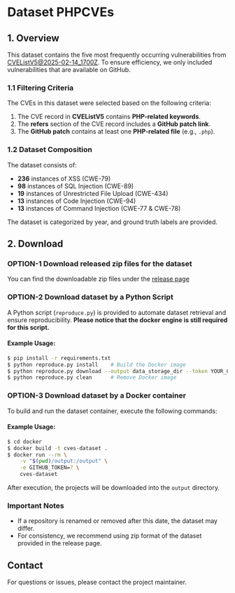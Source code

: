 # Dataset PHPCVEs

## 1. Overview
This dataset contains the five most frequently occurring vulnerabilities from [CVEListV5@2025-02-14_1700Z](https://github.com/CVEProject/cvelistV5). To ensure efficiency, we only included vulnerabilities that are available on GitHub.

### 1.1 Filtering Criteria
The CVEs in this dataset were selected based on the following criteria:
1. The CVE record in **CVEListV5** contains **PHP-related keywords**.
2. The **refers** section of the CVE record includes a **GitHub patch link**.
3. The **GitHub patch** contains at least one **PHP-related file** (e.g., `.php`).

### 1.2 Dataset Composition
The dataset consists of:
- **236** instances of XSS (CWE-79)
- **98** instances of SQL Injection (CWE-89)
- **19** instances of Unrestricted File Upload (CWE-434)
- **13** instances of Code Injection (CWE-94)
- **13** instances of Command Injection (CWE-77 & CWE-78)

The dataset is categorized by year, and ground truth labels are provided.

## 2. Download

### OPTION-1 Download released zip files for the dataset
You can find the downloadable zip files under the [release page](https://github.com/YichaoXu/Dataset-PHPCVEs/releases)

### OPTION-2 Download dataset by a Python Script 
A Python script (`reproduce.py`) is provided to automate dataset retrieval and ensure reproducibility. 
**Please notice that the docker engine is still required for this script.**

#### Example Usage:
```sh
$ pip install -r requirements.txt
$ python reproduce.py install    # Build the Docker image
$ python reproduce.py download --output data_storage_dir --token YOUR_GITHUB_TOKEN # Download dataset
$ python reproduce.py clean      # Remove Docker image
```

### OPTION-3 Download dataset by a Docker container
To build and run the dataset container, execute the following commands:

#### Example Usage:
```sh
$ cd docker
$ docker build -t cves-dataset .
$ docker run --rm \
    -v "$(pwd)/output:/output" \
    -e GITHUB_TOKEN=? \
    cves-dataset
```
After execution, the projects will be downloaded into the `output` directory.

### Important Notes
- If a repository is renamed or removed after this date, the dataset may differ.
- For consistency, we recommend using zip format of the dataset provided in the release page.

## Contact
For questions or issues, please contact the project maintainer.